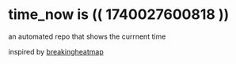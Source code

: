# time_now is (( 1740027600818 ))

an automated repo that shows the currnent time

inspired by [breakingheatmap](https://github.com/breakingheatmap/breakingheatmap)